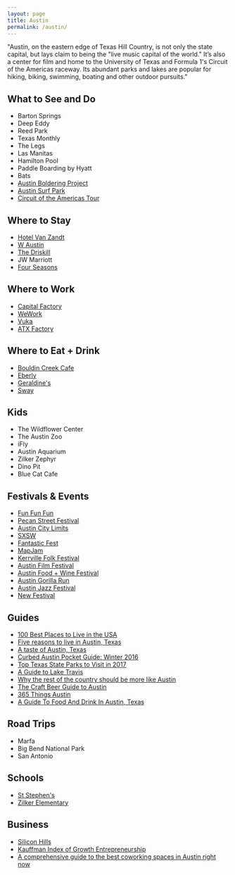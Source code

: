 ```yaml
---
layout: page
title: Austin
permalink: /austin/
---
```


"Austin, on the eastern edge of Texas Hill Country, is not only the state capital, but lays claim to being the "live music capital of the world." It’s also a center for film and home to the University of Texas and Formula 1's Circuit of the Americas raceway. Its abundant parks and lakes are popular for hiking, biking, swimming, boating and other outdoor pursuits."

## What to See and Do

- Barton Springs
- Deep Eddy
- Reed Park
- Texas Monthly
- The Legs
- Las Manitas
- Hamilton Pool
- Paddle Boarding by Hyatt
- Bats
- [Austin Boldering Project](http://austinboulderingproject.com/)
- [Austin Surf Park](http://www.surfermag.com/features/north-americas-first-surf-park-will-open-friday/#YPDB21tdfRvizYXG.97)
- [Circuit of the Americas Tour](http://circuitoftheamericas.com/tours)

## Where to Stay

- [Hotel Van Zandt](http://www.hotelvanzandt.com)
- [W Austin](http://www.whotelaustin.com)
- [The Driskill](http://www.driskillhotel.com)
- JW Marriott
- [Four Seasons](http://www.fourseasons.com/austin)

## Where to Work

- [Capital Factory](https://capitalfactory.com/)
- [WeWork](https://www.wework.com/locations/austin)
- [Vuka](http://www.vukaaustin.com/coworking)
- [ATX Factory](http://www.atxfactory.com)

## Where to Eat + Drink

- [Bouldin Creek Cafe](http://bouldincreekcafe.com)
- [Eberly](http://eberlyaustin.com/)
- [Geraldine's](http://www.geraldinesaustin.com)
- [Sway](https://www.swayaustin.com)

## Kids

- The Wildflower Center
- The Austin Zoo
- iFly
- Austin Aquarium
- Zilker Zephyr
- Dino Pit
- Blue Cat Cafe

## Festivals & Events

- [Fun Fun Fun](http://funfunfunfest.com/)
- [Pecan Street Festival](http://pecanstreetfestival.org/)
- [Austin City Limits](http://austincitylimits.com/)
- [SXSW](https://www.sxsw.com)
- [Fantastic Fest](http://fantasticfest.com/)
- [MapJam](http://kutxmapjam.com/)
- [Kerrville Folk Festival](http://www.kerrville-music.com/)
- [Austin Film Festival](https://austinfilmfestival.com/)
- [Austin Food + Wine Festival](http://www.austinfoodandwinefestival.com/)
- [Austin Gorilla Run](http://austingorillarun.com/)
- [Austin Jazz Festival](https://austinareajazzfestival.com/)
- [New Festival](http://austin.culturemap.com/news/entertainment/10-11-16-sound-on-sound-sos-fest-late-night-shows-bands/)

## Guides

- [100 Best Places to Live in the USA](http://realestate.usnews.com/places/rankings/best-places-to-live)
- [Five reasons to live in Austin, Texas](https://propertylistings.ft.com/propertynews/united-states/4948-five-reasons-to-live-in-austin-texas.html)
- [A taste of Austin, Texas](https://propertylistings.ft.com/propertynews/texas/4880-a-taste-of-austin-texas.html)
- [Curbed Austin Pocket Guide: Winter 2016](http://austin.curbed.com/maps/places-to-visit-austin)
- [Top Texas State Parks to Visit in 2017](http://austin.culturemap.com/news/travel/01-06-17-top-texas-state-parks-to-visit/#slide=0)
- [A Guide to Lake Travis](http://austin.culturemap.com/news/entertainment/08-29-16-lake-travis-guide-vacation/#slide=0)
- [Why the rest of the country should be more like Austin](https://www.thrillist.com/lifestyle/austin/why-the-rest-of-america-should-be-more-like-austin-texas)
- [The Craft Beer Guide to Austin](https://www.pastemagazine.com/articles/2017/01/the-craft-beer-guide-to-austin.html)
- [365 Things Austin](http://365thingsaustin.com/)
- [A Guide To Food And Drink In Austin, Texas](http://sprudge.com/a-guide-to-food-and-drink-in-austin-texas-115642.html)

## Road Trips

- Marfa
- Big Bend National Park
- San Antonio

## Schools

- [St Stephen's](http://austin.culturemap.com/news/city-life/11-25-16-best-private-high-schools-list-st-stephens-austin/)
- [Zilker Elementary](http://zilkerelem.org)

## Business

- [Silicon Hills](http://www.siliconhillsnews.com/)
- [Kauffman Index of Growth Entrepreneurship](http://www.kauffman.org/microsites/kauffman-index/reports/growth-entrepreneurship)
- [A comprehensive guide to the best coworking spaces in Austin right now](http://austin.culturemap.com/news/innovation/10-11-16-best-coworking-spaces-offices-guide-austin-update/#slide=0)